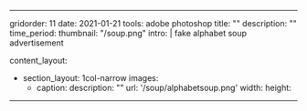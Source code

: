 ---

gridorder: 11
date: 2021-01-21
tools: adobe photoshop
title: ""
description: ""
time_period:
thumbnail: "/soup.png"
intro: |
 fake alphabet soup advertisement

content_layout:
  - section_layout: 1col-narrow
    images:
      - caption:
        description: ""
        url: '/soup/alphabetsoup.png'
        width:
        height:


---